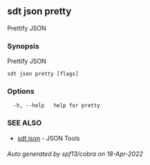 ## sdt json pretty

Prettify JSON

### Synopsis

Prettify JSON

```
sdt json pretty [flags]
```

### Options

```
  -h, --help   help for pretty
```

### SEE ALSO

* [sdt json](sdt_json.md)	 - JSON Tools

###### Auto generated by spf13/cobra on 18-Apr-2022
